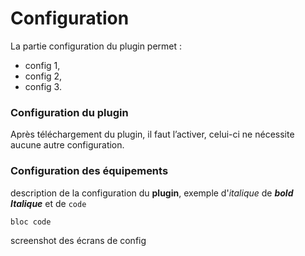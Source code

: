 # Configuration

La partie configuration du plugin permet :

* config 1,
* config 2,
* config 3.

### Configuration du plugin

Après téléchargement du plugin, il faut l’activer, celui-ci ne nécessite aucune autre configuration.

### Configuration des équipements

description de la configuration du **plugin**, exemple d'_italique_ de **_bold Italique_** et de `code`

```
bloc code

```

screenshot des écrans de config
